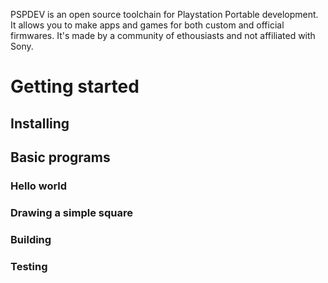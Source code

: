 PSPDEV is an open source toolchain for Playstation Portable development. It allows you to make apps and games for both custom and official firmwares. It's made by a community of ethousiasts and not affiliated with Sony.

# Getting started
## Installing

## Basic programs
### Hello world
### Drawing a simple square
### Building
### Testing

